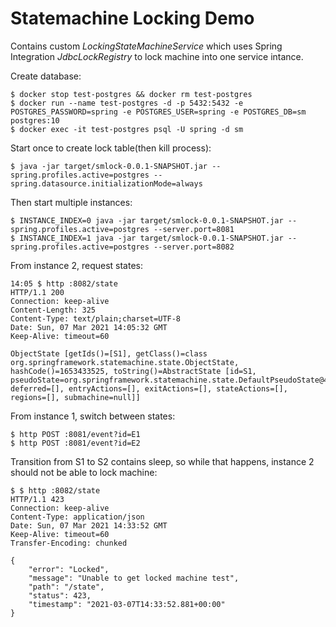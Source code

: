 # Statemachine Locking Demo

Contains custom _LockingStateMachineService_ which uses Spring Integration _JdbcLockRegistry_
to lock machine into one service intance.

Create database:
```shell
$ docker stop test-postgres && docker rm test-postgres
$ docker run --name test-postgres -d -p 5432:5432 -e POSTGRES_PASSWORD=spring -e POSTGRES_USER=spring -e POSTGRES_DB=sm postgres:10
$ docker exec -it test-postgres psql -U spring -d sm
```

Start once to create lock table(then kill process):
```shell
$ java -jar target/smlock-0.0.1-SNAPSHOT.jar --spring.profiles.active=postgres --spring.datasource.initializationMode=always
```

Then start multiple instances:
```shell
$ INSTANCE_INDEX=0 java -jar target/smlock-0.0.1-SNAPSHOT.jar --spring.profiles.active=postgres --server.port=8081
$ INSTANCE_INDEX=1 java -jar target/smlock-0.0.1-SNAPSHOT.jar --spring.profiles.active=postgres --server.port=8082
```

From instance 2, request states:
```shell
14:05 $ http :8082/state
HTTP/1.1 200
Connection: keep-alive
Content-Length: 325
Content-Type: text/plain;charset=UTF-8
Date: Sun, 07 Mar 2021 14:05:32 GMT
Keep-Alive: timeout=60

ObjectState [getIds()=[S1], getClass()=class org.springframework.statemachine.state.ObjectState, hashCode()=1653433525, toString()=AbstractState [id=S1, pseudoState=org.springframework.statemachine.state.DefaultPseudoState@46f9b0b4, deferred=[], entryActions=[], exitActions=[], stateActions=[], regions=[], submachine=null]]

```
From instance 1, switch between states:
```shell
$ http POST :8081/event?id=E1
$ http POST :8081/event?id=E2
```

Transition from S1 to S2 contains sleep, so while that happens, instance 2 should not be able to lock machine:

```shell
$ $ http :8082/state
HTTP/1.1 423
Connection: keep-alive
Content-Type: application/json
Date: Sun, 07 Mar 2021 14:33:52 GMT
Keep-Alive: timeout=60
Transfer-Encoding: chunked

{
    "error": "Locked",
    "message": "Unable to get locked machine test",
    "path": "/state",
    "status": 423,
    "timestamp": "2021-03-07T14:33:52.881+00:00"
}
```
